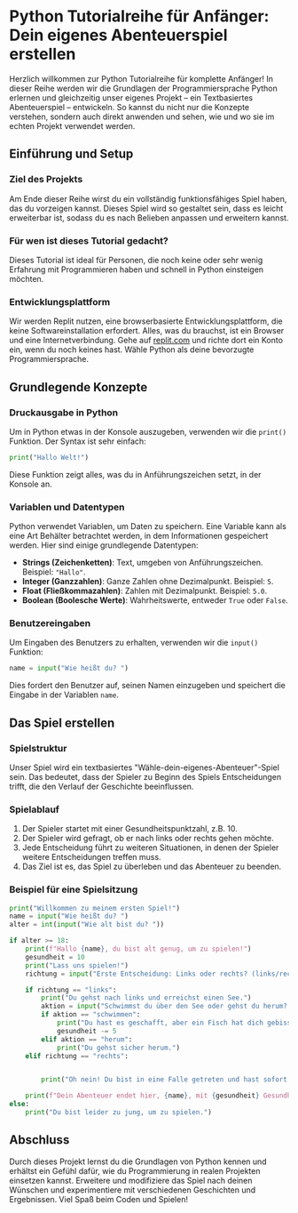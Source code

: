 # Python Tutorialreihe für Anfänger: Dein eigenes Abenteuerspiel erstellen

Herzlich willkommen zur Python Tutorialreihe für komplette Anfänger! In dieser Reihe werden wir die Grundlagen der Programmiersprache Python erlernen und gleichzeitig unser eigenes Projekt – ein Textbasiertes Abenteuerspiel – entwickeln. So kannst du nicht nur die Konzepte verstehen, sondern auch direkt anwenden und sehen, wie und wo sie im echten Projekt verwendet werden.

## Einführung und Setup

### Ziel des Projekts
Am Ende dieser Reihe wirst du ein vollständig funktionsfähiges Spiel haben, das du vorzeigen kannst. Dieses Spiel wird so gestaltet sein, dass es leicht erweiterbar ist, sodass du es nach Belieben anpassen und erweitern kannst.

### Für wen ist dieses Tutorial gedacht?
Dieses Tutorial ist ideal für Personen, die noch keine oder sehr wenig Erfahrung mit Programmieren haben und schnell in Python einsteigen möchten.

### Entwicklungsplattform
Wir werden Replit nutzen, eine browserbasierte Entwicklungsplattform, die keine Softwareinstallation erfordert. Alles, was du brauchst, ist ein Browser und eine Internetverbindung. Gehe auf [replit.com](https://replit.com) und richte dort ein Konto ein, wenn du noch keines hast. Wähle Python als deine bevorzugte Programmiersprache.

## Grundlegende Konzepte

### Druckausgabe in Python
Um in Python etwas in der Konsole auszugeben, verwenden wir die `print()` Funktion. Der Syntax ist sehr einfach:

```python
print("Hallo Welt!")
```

Diese Funktion zeigt alles, was du in Anführungszeichen setzt, in der Konsole an.

### Variablen und Datentypen
Python verwendet Variablen, um Daten zu speichern. Eine Variable kann als eine Art Behälter betrachtet werden, in dem Informationen gespeichert werden. Hier sind einige grundlegende Datentypen:

- **Strings (Zeichenketten)**: Text, umgeben von Anführungszeichen. Beispiel: `"Hallo"`.
- **Integer (Ganzzahlen)**: Ganze Zahlen ohne Dezimalpunkt. Beispiel: `5`.
- **Float (Fließkommazahlen)**: Zahlen mit Dezimalpunkt. Beispiel: `5.0`.
- **Boolean (Boolesche Werte)**: Wahrheitswerte, entweder `True` oder `False`.

### Benutzereingaben
Um Eingaben des Benutzers zu erhalten, verwenden wir die `input()` Funktion:

```python
name = input("Wie heißt du? ")
```

Dies fordert den Benutzer auf, seinen Namen einzugeben und speichert die Eingabe in der Variablen `name`.

## Das Spiel erstellen

### Spielstruktur
Unser Spiel wird ein textbasiertes "Wähle-dein-eigenes-Abenteuer"-Spiel sein. Das bedeutet, dass der Spieler zu Beginn des Spiels Entscheidungen trifft, die den Verlauf der Geschichte beeinflussen.

### Spielablauf
1. Der Spieler startet mit einer Gesundheitspunktzahl, z.B. 10.
2. Der Spieler wird gefragt, ob er nach links oder rechts gehen möchte.
3. Jede Entscheidung führt zu weiteren Situationen, in denen der Spieler weitere Entscheidungen treffen muss.
4. Das Ziel ist es, das Spiel zu überleben und das Abenteuer zu beenden.

### Beispiel für eine Spielsitzung
```python
print("Willkommen zu meinem ersten Spiel!")
name = input("Wie heißt du? ")
alter = int(input("Wie alt bist du? "))

if alter >= 18:
    print(f"Hallo {name}, du bist alt genug, um zu spielen!")
    gesundheit = 10
    print("Lass uns spielen!")
    richtung = input("Erste Entscheidung: Links oder rechts? (links/rechts) ")

    if richtung == "links":
        print("Du gehst nach links und erreichst einen See.")
        aktion = input("Schwimmst du über den See oder gehst du herum? (schwimmen/herum) ")
        if aktion == "schwimmen":
            print("Du hast es geschafft, aber ein Fisch hat dich gebissen. Du verlierst 5 Gesundheit.")
            gesundheit -= 5
        elif aktion == "herum":
            print("Du gehst sicher herum.")
    elif richtung == "rechts":


        print("Oh nein! Du bist in eine Falle getreten und hast sofort verloren.")

    print(f"Dein Abenteuer endet hier, {name}, mit {gesundheit} Gesundheitspunkten.")
else:
    print("Du bist leider zu jung, um zu spielen.")
```

## Abschluss
Durch dieses Projekt lernst du die Grundlagen von Python kennen und erhältst ein Gefühl dafür, wie du Programmierung in realen Projekten einsetzen kannst. Erweitere und modifiziere das Spiel nach deinen Wünschen und experimentiere mit verschiedenen Geschichten und Ergebnissen. Viel Spaß beim Coden und Spielen!
